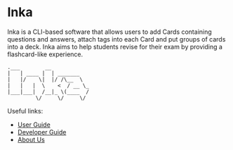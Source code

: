 # Inka

Inka is a CLI-based software that allows users to add Cards containing questions and answers, attach tags into each Card
and put groups of cards into a deck. Inka aims to help students revise for their exam by providing a flashcard-like
experience.

```
.___        __            
|   | ____ |  | _______   
|   |/    \|  |/ /\__  \  
|   |   |  \    <  / __ \_
|___|___|  /__|_ \(____  /
         \/     \/     \/ 
```

Useful links:

* [User Guide](UserGuide.md)
* [Developer Guide](DeveloperGuide.md)
* [About Us](AboutUs.md)
